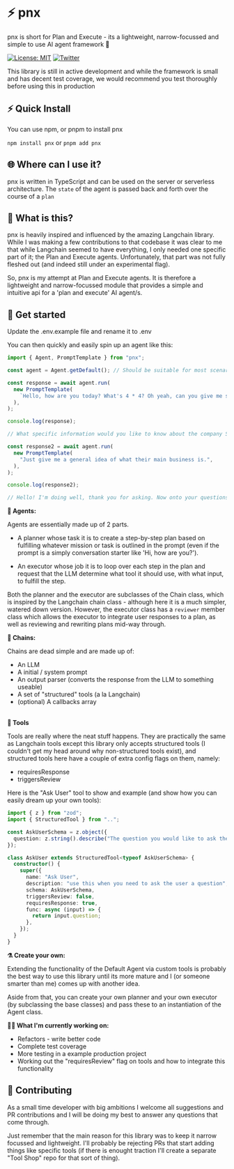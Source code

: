 # ⚡ pnx

pnx is short for Plan and Execute - its a lightweight, narrow-focussed and simple to use AI agent framework 🚀

[![License: MIT](https://img.shields.io/badge/License-MIT-yellow.svg)](https://opensource.org/licenses/MIT) [![Twitter](https://img.shields.io/twitter/url/https/twitter.com/jtcorrindata.svg?style=social&label=Follow%20%40JTCorrinData)](https://twitter.com/jtcorrindata)

This library is still in active development and while the framework is small and has decent test coverage, we would recommend you test thoroughly before using this in production

## ⚡️ Quick Install

You can use npm, or pnpm to install pnx

`npm install pnx` or `pnpm add pnx`

## 🌐 Where can I use it?

pnx is written in TypeScript and can be used on the server or serverless architecture. The `state` of the agent is passed back and forth over the course of a `plan`

## 🤔 What is this?

pnx is heavily inspired and influenced by the amazing Langchain library. While I was making a few contributions to that codebase it was clear to me that while Langchain seemed to have everything, I only needed one specific part of it; the Plan and Execute agents. Unfortunately, that part was not fully fleshed out (and indeed still under an experimental flag).

So, pnx is my attempt at Plan and Execute agents. It is therefore a lightweight and narrow-focussed module that provides a simple and intuitive api for a 'plan and execute' AI agent/s. 

## 🚀 Get started

Update the .env.example file and rename it to .env

You can then quickly and easily spin up an agent like this:

```typescript
import { Agent, PromptTemplate } from "pnx";

const agent = Agent.getDefault(); // Should be suitable for most scenario - uses GPT4 OOTB

const response = await agent.run(
  new PromptTemplate(
    `Hello, how are you today? What's 4 * 4? Oh yeah, can you give me some info on the company Sony?`,
  ),
);

console.log(response);

// What specific information would you like to know about the company Sony?

const response2 = await agent.run(
  new PromptTemplate(
    "Just give me a general idea of what their main business is.",
  ),
);

console.log(response2);

// Hello! I'm doing well, thank you for asking. Now onto your questions: 4 * 4 equals 16. As for Sony, it's a multinational conglomerate corporation. Their main businesses are in electronics, gaming (such as the PlayStation consoles), entertainment (like movies and music), and financial services. They are headquartered in Tokyo, Japan. Let me know if there's anything else you'd like to know!
```

**📃 Agents:**

Agents are essentially made up of 2 parts.

- A planner whose task it is to create a step-by-step plan based on fulfilling whatever mission or task is outlined in the prompt (even if the prompt is a simply conversation starter like 'Hi, how are you?').

- An executor whose job it is to loop over each step in the plan and request that the LLM determine what tool it should use, with what input, to fulfill the step.

Both the planner and the executor are subclasses of the Chain class, which is inspired by the Langchain chain class - although here it is a much simpler, watered down version. However, the executor class has a `reviewer` member class which allows the executor to integrate user responses to a plan, as well as reviewing and rewriting plans mid-way through.

**🔗 Chains:**

Chains are dead simple and are made up of:

- An LLM
- A initial / system prompt
- An output parser (converts the response from the LLM to something useable)
- A set of "structured" tools (a la Langchain)
- (optional) A callbacks array

\
**🔧 Tools**

Tools are really where the neat stuff happens. They are practically the same as Langchain tools except this library only accepts structured tools (I couldn't get my head around why non-structured tools exist), and structured tools here have a couple of extra config flags on them, namely:

- requiresResponse
- triggersReview

Here is the "Ask User" tool to show and example (and show how you can easily dream up your own tools):

```typescript
import { z } from "zod";
import { StructuredTool } from "..";

const AskUserSchema = z.object({
  question: z.string().describe("The question you would like to ask the user"),
});

class AskUser extends StructuredTool<typeof AskUserSchema> {
  constructor() {
    super({
      name: "Ask User",
      description: "use this when you need to ask the user a question",
      schema: AskUserSchema,
      triggersReview: false,
      requiresResponse: true,
      func: async (input) => {
        return input.question;
      },
    });
  }
}
```

**⚗️ Create your own:**

Extending the functionality of the Default Agent via custom tools is probably the best way to use this library until its more mature and I (or someone smarter than me) comes up with another idea.

Aside from that, you can create your own planner and your own executor (by subclassing the base classes) and pass these to an instantiation of the Agent class.

**🧑‍💼 What I'm currently working on:**

- Refactors - write better code
- Complete test coverage
- More testing in a example production project
- Working out the "requiresReview" flag on tools and how to integrate this functionality

## 💁 Contributing

As a small time developer with big ambitions I welcome all suggestions and PR contributions and I will be doing my best to answer any questions that come through.

Just remember that the main reason for this library was to keep it narrow focussed and lightweight. I'll probably be rejecting PRs that start adding things like specific tools (if there is enought traction I'll create a separate "Tool Shop" repo for that sort of thing).
